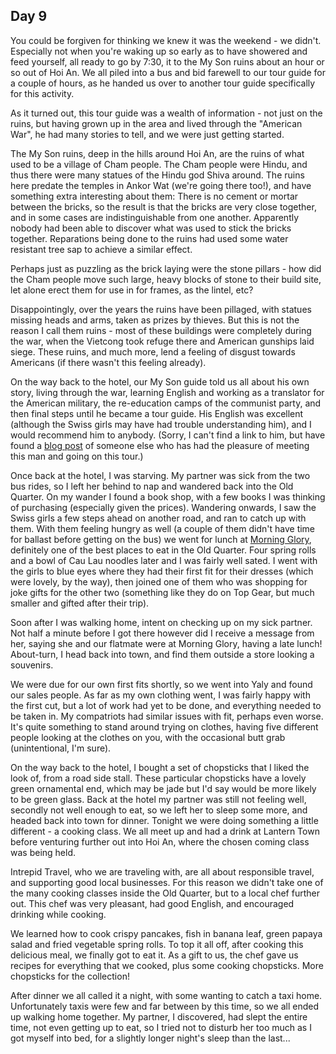 ## Day 9

You could be forgiven for thinking we knew it was the weekend - we didn't. Especially not when you're waking up so early as to have showered and feed yourself, all ready to go by 7:30, it to the My Son ruins about an hour or so out of Hoi An. We all piled into a bus and bid farewell to our tour guide for a couple of hours, as he handed us over to another tour guide specifically for this activity.

As it turned out, this tour guide was a wealth of information - not just on the ruins, but having grown up in the area and lived through the "American War", he had many stories to tell, and we were just getting started.

The My Son ruins, deep in the hills around Hoi An, are the ruins of what used to be a village of Cham people. The Cham people were Hindu, and thus there were many statues of the Hindu god Shiva around. The ruins here predate the temples in Ankor Wat (we're going there too!), and have something extra interesting about them: There is no cement or mortar between the bricks, so the result is that the bricks are very close together, and in some cases are indistinguishable from one another. Apparently nobody had been able to discover what was used to stick the bricks together. Reparations being done to the ruins had used some water resistant tree sap to achieve a similar effect.

Perhaps just as puzzling as the brick laying were the stone pillars - how did the Cham people move such large, heavy blocks of stone to their build site, let alone  erect them for use in for frames, as the lintel, etc?

Disappointingly, over the years the ruins have been pillaged, with statues missing heads and arms, taken as prizes by thieves. But this is not the reason I call them ruins - most of these buildings were completely during the war, when the Vietcong took refuge there and American gunships laid siege. These ruins, and much more, lend a feeling of disgust towards Americans (if there wasn't this feeling already).

On the way back to the hotel, our My Son guide told us all about his own story, living through the war, learning English and working as a translator for the American military, the re-education camps of the communist party, and then final steps until he became a tour guide. His English was excellent (although the Swiss girls may have had trouble understanding him), and I would recommend him to anybody. (Sorry, I can't find a link to him, but have found a [blog post]( http://mukavitz.wordpress.com/2013/06/30/indochine-part-viii-the-cham-ruins-and-mr-van/ ) of someone else who has had the pleasure of meeting this man and going on this tour.)

Once back at the hotel, I was starving. My partner was sick from the two bus rides, so I left her behind to nap and wandered back into the Old Quarter. On my wander I found a book shop, with a few books I was thinking of purchasing (especially given the prices). Wandering onwards, I saw the Swiss girls a few steps ahead on another road, and ran to catch up with them. With them feeling hungry as well (a couple of them didn't have time for ballast before getting on the bus) we went for lunch at [Morning Glory]( http://www.tripadvisor.com/Restaurant_Review-g298082-d1487249-Reviews-Morning_Glory_Restaurant-Hoi_An_Quang_Nam_Province.html ), definitely one of the best places to eat in the Old Quarter. Four spring rolls and a bowl of Cau Lau noodles later and I was fairly well sated. I went with the girls to blue eyes where they had their first fit for their dresses (which were lovely, by the way), then joined one of them who was shopping for joke gifts for the other two (something like they do on Top Gear, but much smaller and gifted after their trip).

Soon after I was walking home, intent on checking up on my sick partner. Not half a minute before I got there however did I receive a message from her, saying she and our flatmate were at Morning Glory, having a late lunch! About-turn, I head back into town, and find them outside a store looking a souvenirs.

We were due for our own first fits shortly, so we went into Yaly and found our sales people. As far as my own clothing went, I was fairly happy with the first cut, but a lot of work had yet to be done, and everything needed to be taken in. My compatriots had similar issues with fit, perhaps even worse. It's quite something to stand around trying on clothes, having five different people looking at the clothes on you, with the occasional butt grab (unintentional, I'm sure).

On the way back to the hotel, I bought a set of chopsticks that I liked the look of, from a road side stall. These particular chopsticks have a lovely green ornamental end, which may be jade but I'd say would be more likely to be green glass. Back at the hotel my partner was still not feeling well, secondly not well enough to eat, so we left her to sleep some more, and headed back into town for dinner. Tonight we were doing something a little different - a cooking class. We all meet up and had a drink at Lantern Town before venturing further out into Hoi An, where the chosen coming class was being held.

Intrepid Travel, who we are traveling with, are all about responsible travel, and supporting good local businesses. For this reason we didn't take one of the many cooking classes inside the Old Quarter, but to a local chef further out. This chef was very pleasant, had good English, and encouraged drinking while cooking.

We learned how to cook crispy pancakes, fish in banana leaf, green papaya salad and fried vegetable spring rolls. To top it all off, after cooking this delicious meal, we finally got to eat it. As a gift to us, the chef gave us recipes for everything that we cooked, plus some cooking chopsticks. More chopsticks for the collection!

After dinner we all called it a night, with some wanting to catch a taxi home. Unfortunately taxis were few and far between by this time, so we all ended up walking home together. My partner, I discovered, had slept the entire time, not even getting up to eat, so I tried not to disturb her too much as I got myself into bed, for a slightly longer night's sleep than the last...